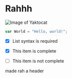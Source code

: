 # <H1> Rahhh
![Image of Yaktocat](https://octodex.github.com/images/yaktocat.png)
``` javascript
var World = "Hello, world!";
```
- [x] List syntax is required
- [x] This item is complete
- [ ] This item is not complete













made rah a header
